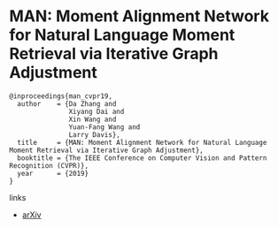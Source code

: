 # MAN: Moment Alignment Network for Natural Language Moment Retrieval via Iterative Graph Adjustment

```
@inproceedings{man_cvpr19,
  author    = {Da Zhang and
               Xiyang Dai and
               Xin Wang and
               Yuan-Fang Wang and
               Larry Davis},
  title     = {MAN: Moment Alignment Network for Natural Language Moment Retrieval via Iterative Graph Adjustment},
  booktitle = {The IEEE Conference on Computer Vision and Pattern Recognition (CVPR)},
  year      = {2019}
}
```

links
- [arXiv](https://arxiv.org/abs/1812.00087)
